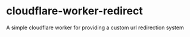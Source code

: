 # cloudflare-worker-redirect
A simple cloudflare worker for providing a custom url redirection system
